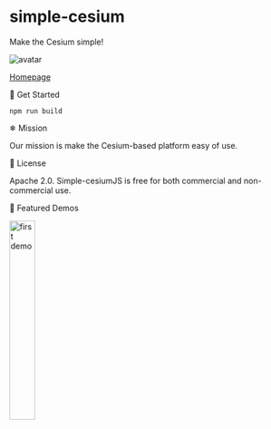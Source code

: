 # simple-cesium
Make the Cesium simple!

![avatar](https://img2020.cnblogs.com/blog/669326/202012/669326-20201208222521093-59983820.png)

[Homepage](http://helsing.wang:8888/simple-cesium)

🚀 Get Started

```
npm run build
```
❄ Mission

Our mission is make the Cesium-based platform easy of use.

📗 License

Apache 2.0. Simple-cesiumJS is free for both commercial and non-commercial use.

👏 Featured Demos

<p>
<a href="http://helsing.wang:8888/simple-cesium"><img src="https://img2020.cnblogs.com/blog/669326/202012/669326-20201208222521093-59983820.png" width="30%" alt="first demo"/></a>&nbsp;
<br/>
<br/>
</p>